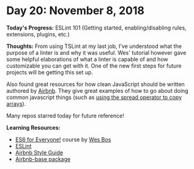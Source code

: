 # Day 20: November 8, 2018

**Today's Progress:** ESLint 101 (Getting started, enabling/disabling rules, extensions, plugins, etc.)

**Thoughts:** From using TSLint at my last job, I've understood what the purpose of a linter is and why it was useful. Wes' tutorial however gave some helpful elaborations of what a linter is capable of and how customizable you can get with it. One of the new first steps for future projects will be getting this set up.

Also found great resources for how clean JavaScript should be written authored by [Airbnb](https://airbnb.io/). They give great examples of how to go about doing common javascript things (such as [using the spread operator to copy arrays](https://github.com/airbnb/javascript#arrays--from-iterable)).

Many repos starred today for future reference!

**Learning Resources:**
* [ES6 for Everyone!](https://es6.io/) course by [Wes Bos](https://wesbos.com/)
* [ESLint](https://eslint.org/)
* [Airbnb Style Guide](https://github.com/airbnb/javascript)
* [Airbnb-base package](https://yarnpkg.com/en/package/eslint-config-airbnb-base)